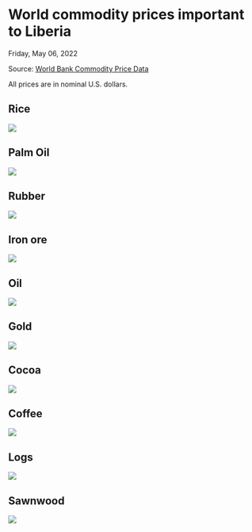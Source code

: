 World commodity prices important to Liberia
================
Friday, May 06, 2022

Source: [World Bank Commodity Price
Data](https://www.worldbank.org/en/research/commodity-markets)

All prices are in nominal U.S. dollars.

## Rice

![](Commodities_files/figure-gfm/rice-1.png)<!-- -->

## Palm Oil

![](Commodities_files/figure-gfm/palm-oil-1.png)<!-- -->

## Rubber

![](Commodities_files/figure-gfm/rubber-1.png)<!-- -->

## Iron ore

![](Commodities_files/figure-gfm/iron-1.png)<!-- -->

## Oil

![](Commodities_files/figure-gfm/crude-1.png)<!-- -->

## Gold

![](Commodities_files/figure-gfm/gold-1.png)<!-- -->

## Cocoa

![](Commodities_files/figure-gfm/cocoa-1.png)<!-- -->

## Coffee

![](Commodities_files/figure-gfm/coffee-1.png)<!-- -->

## Logs

![](Commodities_files/figure-gfm/logs-1.png)<!-- -->

## Sawnwood

![](Commodities_files/figure-gfm/sawnwood-1.png)<!-- -->
